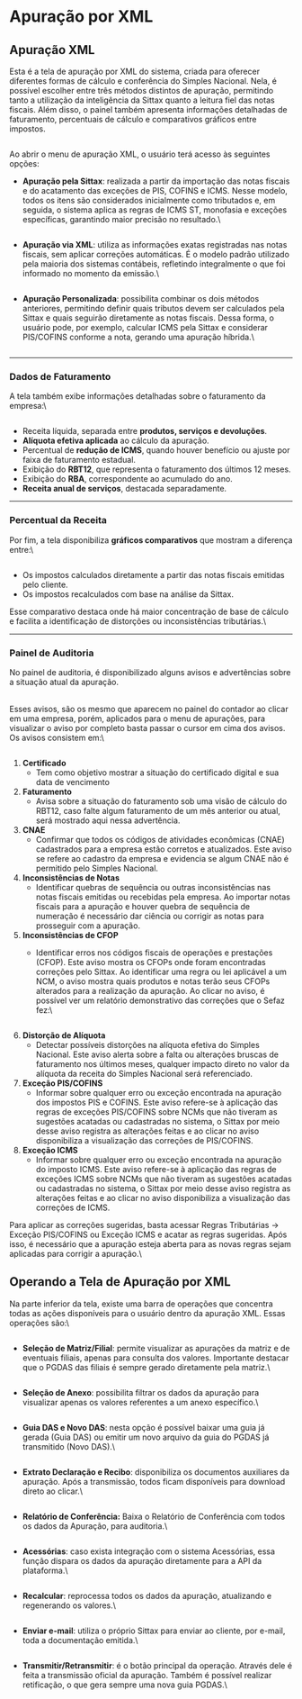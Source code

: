 # Apuração por XML

## Apuração XML

Esta é a tela de apuração por XML do sistema, criada para oferecer diferentes formas de cálculo e conferência do Simples Nacional. Nela, é possível escolher entre três métodos distintos de apuração, permitindo tanto a utilização da inteligência da Sittax quanto a leitura fiel das notas fiscais. Além disso, o painel também apresenta informações detalhadas de faturamento, percentuais de cálculo e comparativos gráficos entre impostos.

<figure><img src="../../.gitbook/assets/image (210).png" alt=""><figcaption></figcaption></figure>

Ao abrir o menu de apuração XML, o usuário terá acesso às seguintes opções:

*   **Apuração pela Sittax**: realizada a partir da importação das notas fiscais e do acatamento das exceções de PIS, COFINS e ICMS. Nesse modelo, todos os itens são considerados inicialmente como tributados e, em seguida, o sistema aplica as regras de ICMS ST, monofasia e exceções específicas, garantindo maior precisão no resultado.\


    <figure><img src="../../.gitbook/assets/image (211).png" alt=""><figcaption></figcaption></figure>
*   **Apuração via XML**: utiliza as informações exatas registradas nas notas fiscais, sem aplicar correções automáticas. É o modelo padrão utilizado pela maioria dos sistemas contábeis, refletindo integralmente o que foi informado no momento da emissão.\


    <figure><img src="../../.gitbook/assets/image (212).png" alt=""><figcaption></figcaption></figure>
*   **Apuração Personalizada**: possibilita combinar os dois métodos anteriores, permitindo definir quais tributos devem ser calculados pela Sittax e quais seguirão diretamente as notas fiscais. Dessa forma, o usuário pode, por exemplo, calcular ICMS pela Sittax e considerar PIS/COFINS conforme a nota, gerando uma apuração híbrida.\


    <figure><img src="../../.gitbook/assets/image (213).png" alt=""><figcaption></figcaption></figure>

***

### Dados de Faturamento

A tela também exibe informações detalhadas sobre o faturamento da empresa:\


<figure><img src="../../.gitbook/assets/image (214).png" alt=""><figcaption></figcaption></figure>

* Receita líquida, separada entre **produtos, serviços e devoluções**.
* **Alíquota efetiva aplicada** ao cálculo da apuração.
* Percentual de **redução de ICMS**, quando houver benefício ou ajuste por faixa de faturamento estadual.
* Exibição do **RBT12**, que representa o faturamento dos últimos 12 meses.
* Exibição do **RBA**, correspondente ao acumulado do ano.
* **Receita anual de serviços**, destacada separadamente.

***

### Percentual da Receita

Por fim, a tela disponibiliza **gráficos comparativos** que mostram a diferença entre:\


<figure><img src="../../.gitbook/assets/image (1) (1) (1) (1).png" alt=""><figcaption></figcaption></figure>

* Os impostos calculados diretamente a partir das notas fiscais emitidas pelo cliente.
* Os impostos recalculados com base na análise da Sittax.

Esse comparativo destaca onde há maior concentração de base de cálculo e facilita a identificação de distorções ou inconsistências tributárias.\


***

### Painel de Auditoria

No painel de auditoria, é disponibilizado alguns avisos e advertências sobre a situação atual da apuração.

\
Esses avisos, são os mesmo que aparecem no painel do contador ao clicar em uma empresa, porém, aplicados para o menu de apurações, para visualizar o aviso por completo basta passar o cursor em cima dos avisos. Os avisos consistem em:\


<figure><img src="../../.gitbook/assets/image (2) (1) (1) (1).png" alt=""><figcaption></figcaption></figure>

1. **Certificado**
   * Tem como objetivo mostrar a situação do certificado digital e sua data de vencimento
2. **Faturamento**
   * Avisa sobre a situação do faturamento sob uma visão de cálculo do RBT12, caso falte algum faturamento de um mês anterior ou atual, será mostrado aqui nessa advertência.
3. **CNAE**
   * Confirmar que todos os códigos de atividades econômicas (CNAE) cadastrados para a empresa estão corretos e atualizados. Este aviso se refere ao cadastro da empresa e evidencia se algum CNAE não é permitido pelo Simples Nacional.
4. **Inconsistências de Notas**
   * Identificar quebras de sequência ou outras inconsistências nas notas fiscais emitidas ou recebidas pela empresa. Ao importar notas fiscais para a apuração e houver quebra de sequência de numeração é necessário dar ciência ou corrigir as notas para prosseguir com a apuração.
5. **Inconsistências de CFOP**
   *   Identificar erros nos códigos fiscais de operações e prestações (CFOP). Este aviso mostra os CFOPs onde foram encontradas correções pelo Sittax. Ao identificar uma regra ou lei aplicável a um NCM, o aviso mostra quais produtos e notas terão seus CFOPs alterados para a realização da apuração. Ao clicar no aviso, é possível ver um relatório demonstrativo das correções que o Sefaz fez:\


       <figure><img src="../../.gitbook/assets/image (33).png" alt=""><figcaption></figcaption></figure>
6. **Distorção de Alíquota**
   * Detectar possíveis distorções na alíquota efetiva do Simples Nacional. Este aviso alerta sobre a falta ou alterações bruscas de faturamento nos últimos meses, qualquer impacto direto no valor da alíquota da receita do Simples Nacional será referenciado.
7. **Exceção PIS/COFINS**
   * Informar sobre qualquer erro ou exceção encontrada na apuração dos impostos PIS e COFINS. Este aviso refere-se à aplicação das regras de exceções PIS/COFINS sobre NCMs que não tiveram as sugestões acatadas ou cadastradas no sistema, o Sittax por meio desse aviso registra as alterações feitas e ao clicar no aviso disponibiliza a visualização das correções de PIS/COFINS.
8. **Exceção ICMS**
   * Informar sobre qualquer erro ou exceção encontrada na apuração do imposto ICMS. Este aviso refere-se à aplicação das regras de exceções ICMS sobre NCMs que não tiveram as sugestões acatadas ou cadastradas no sistema, o Sittax por meio desse aviso registra as alterações feitas e ao clicar no aviso disponibiliza a visualização das correções de ICMS.

Para aplicar as correções sugeridas, basta acessar Regras Tributárias -> Exceção PIS/COFINS ou Exceção ICMS e acatar as regras sugeridas. Após isso, é necessário que a apuração esteja aberta para as novas regras sejam aplicadas para corrigir a apuração.\


## Operando a Tela de Apuração por XML

Na parte inferior da tela, existe uma barra de operações que concentra todas as ações disponíveis para o usuário dentro da apuração XML. Essas operações são:\


<figure><img src="../../.gitbook/assets/image (3) (1) (1).png" alt=""><figcaption></figcaption></figure>

*   **Seleção de Matriz/Filial**: permite visualizar as apurações da matriz e de eventuais filiais, apenas para consulta dos valores. Importante destacar que o PGDAS das filiais é sempre gerado diretamente pela matriz.\


    <figure><img src="../../.gitbook/assets/image (4) (1).png" alt=""><figcaption></figcaption></figure>
*   **Seleção de Anexo**: possibilita filtrar os dados da apuração para visualizar apenas os valores referentes a um anexo específico.\


    <figure><img src="../../.gitbook/assets/image (5) (1).png" alt=""><figcaption></figcaption></figure>
*   **Guia DAS e Novo DAS**: nesta opção é possível baixar uma guia já gerada (Guia DAS) ou emitir um novo arquivo da guia do PGDAS já transmitido (Novo DAS).\


    <figure><img src="../../.gitbook/assets/image (6) (1).png" alt=""><figcaption></figcaption></figure>
*   **Extrato Declaração e Recibo**: disponibiliza os documentos auxiliares da apuração. Após a transmissão, todos ficam disponíveis para download direto ao clicar.\


    <figure><img src="../../.gitbook/assets/image (7) (1).png" alt=""><figcaption></figcaption></figure>
*   **Relatório de Conferência:** Baixa o Relatório de Conferência com todos os dados da Apuração, para auditoria.\


    <figure><img src="../../.gitbook/assets/image (9).png" alt=""><figcaption></figcaption></figure>
*   **Acessórias**: caso exista integração com o sistema Acessórias, essa função dispara os dados da apuração diretamente para a API da plataforma.\


    <figure><img src="../../.gitbook/assets/image (8) (1).png" alt=""><figcaption></figcaption></figure>
*   **Recalcular**: reprocessa todos os dados da apuração, atualizando e regenerando os valores.\


    <figure><img src="../../.gitbook/assets/image (10).png" alt=""><figcaption></figcaption></figure>
*   **Enviar e-mail**: utiliza o próprio Sittax para enviar ao cliente, por e-mail, toda a documentação emitida.\


    <figure><img src="../../.gitbook/assets/image (11).png" alt=""><figcaption></figcaption></figure>
*   **Transmitir/Retransmitir**: é o botão principal da operação. Através dele é feita a transmissão oficial da apuração. Também é possível realizar retificação, o que gera sempre uma nova guia PGDAS.\


    <figure><img src="../../.gitbook/assets/image (12).png" alt=""><figcaption></figcaption></figure>

